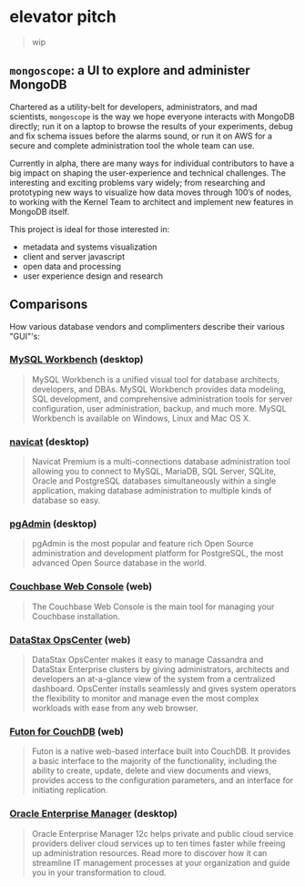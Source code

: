 # elevator pitch

> wip


## `mongoscope`: a UI to explore and administer MongoDB

Chartered as a utility-belt for developers, administrators, and mad
scientists, `mongoscope` is the way we hope everyone interacts with
MongoDB directly; run it on a laptop to browse the results of your
experiments, debug and fix schema issues before the alarms sound, or run
it on AWS for a secure and complete administration tool the whole team
can use.

Currently in alpha, there are many ways for individual contributors to
have a big impact on shaping the user-experience and technical
challenges.  The interesting and exciting problems vary widely; from
researching and prototyping new ways to visualize how data moves through
100’s of nodes, to working with the Kernel Team to architect and
implement new features in MongoDB itself.

This project is ideal for those interested in:

- metadata and systems visualization
- client and server javascript
- open data and processing
- user experience design and research

## Comparisons

How various database vendors and complimenters describe their
various "GUI"'s:

### [MySQL Workbench](http://www.mysql.com/products/workbench/) (desktop)

> MySQL Workbench is a unified visual tool for database architects,
> developers, and DBAs. MySQL Workbench provides data modeling, SQL
> development, and comprehensive administration tools for server
> configuration, user administration, backup, and much more. MySQL
> Workbench is available on Windows, Linux and Mac OS X.

### [navicat](http://www.navicat.com/) (desktop)

> Navicat Premium is a multi-connections database administration tool
> allowing you to connect to MySQL, MariaDB, SQL Server, SQLite, Oracle
> and PostgreSQL databases simultaneously within a single application,
> making database administration to multiple kinds of database so easy.

### [pgAdmin](http://www.pgadmin.org/) (desktop)

> pgAdmin is the most popular and feature rich Open Source administration
> and development platform for PostgreSQL, the most advanced Open Source
> database in the world.

### [Couchbase Web Console](http://docs.couchbase.com/couchbase-manual-2.5/cb-admin/) (web)

> The Couchbase Web Console is the main tool for managing your Couchbase installation.

### [DataStax OpsCenter](http://www.datastax.com/what-we-offer/products-services/datastax-opscenter) (web)

> DataStax OpsCenter makes it easy to manage Cassandra and DataStax
> Enterprise clusters by giving administrators, architects and developers
> an at-a-glance view of the system from a centralized dashboard.
> OpsCenter installs seamlessly and gives system operators the flexibility
> to monitor and manage even the most complex workloads with ease from any
> web browser.

### [Futon for CouchDB](http://couchdb.readthedocs.org/en/latest/intro/futon.html) (web)

> Futon is a native web-based interface built into CouchDB. It provides a
> basic interface to the majority of the functionality, including the
> ability to create, update, delete and view documents and views, provides
> access to the configuration parameters, and an interface for initiating
> replication.

### [Oracle Enterprise Manager](http://www.oracle.com/us/products/enterprise-manager/index.htm) (desktop)

> Oracle Enterprise Manager 12c helps private and public cloud service
> providers deliver cloud services up to ten times faster while freeing up
> administration resources. Read more to discover how it can streamline IT
> management processes at your organization and guide you in your
> transformation to cloud.
